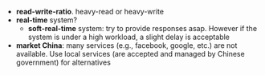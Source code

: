 - **read-write-ratio**. heavy-read or heavy-write
- **real-time** system?
  - **soft-real-time** system: try to provide responses asap. However if the system is under a high workload, a slight delay is acceptable
- **market China**: many services (e.g., facebook, google, etc.) are not available. Use local services (are accepted and managed by Chinese government) for alternatives

